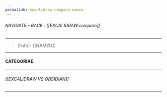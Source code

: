 ```yaml
---
permalink: excalidraw.compare.namzu
---
```



###### NAVIGATE - BACK :  [[EXCALIDRAW.compare]]
----
>[!info]- [[NAMZU]]
-------
#### CATEGORIAE
----


###### [[EXCALIDRAW VS OBSIDIAN]]


---------
